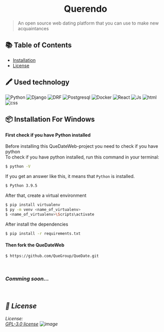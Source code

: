 <!--suppress HtmlDeprecatedAttribute -->
<h1 align="center">Querendo</h1>

> An open source web dating platform that you can use to make new acquaintances

<!---
<p align="center">

  <img src="https://user-images.githubusercontent.com/72649244/183296141-939297c9-f8d5-46fb-ab32-f569bfe45582.png">

</p>
--->


## :books: Table of Contents

- [Installation](#package-installation-for-windows)
- [License](#scroll-license)



## 🖍 Used technology
![Python](https://img.shields.io/badge/Python-FFD43B?style=for-the-badge&logo=python&logoColor=blue)
![Django](https://img.shields.io/badge/Django-092E20?style=for-the-badge&logo=django&logoColor=green)
![DRF](https://img.shields.io/badge/django%20rest-ff1709?style=for-the-badge&logo=django&logoColor=white)
![Postgresql](https://img.shields.io/badge/PostgreSQL-316192?style=for-the-badge&logo=postgresql&logoColor=white)
![Docker](https://img.shields.io/badge/Docker-2CA5E0?style=for-the-badge&logo=docker&logoColor=white)
![React](https://img.shields.io/badge/React-20232A?style=for-the-badge&logo=react&logoColor=61DAFB)
![Js](https://img.shields.io/badge/JavaScript-323330?style=for-the-badge&logo=javascript&logoColor=F7DF1E)
![html](https://img.shields.io/badge/HTML5-E34F26?style=for-the-badge&logo=html5&logoColor=white)
![css](https://img.shields.io/badge/CSS3-1572B6?style=for-the-badge&logo=css3&logoColor=white)



## :package: Installation For Windows
#### First check if you have Python installed

Before installing this QueDateWeb-project you need to check if you have python\
To check if you have python installed, run this command in your terminal:

```sh
$ python -V
```

If you get an answer like this, it means that `Python` is installed.

```sh
$ Python 3.9.5
```

After that, create a virtual environment
```sh
$ pip install virtualenv
$ py -m venv <name_of_virtualenv>
$ <name_of_virtualenv>\Scripts\activate
```

After install the dependencies
```sh
$ pip install -r requirements.txt
```


#### Then fork the QueDateWeb

```sh
$ https://github.com/QueGroup/QueDate.git
```

<br>

### <i>Comming soon...<i>

<br>

## :scroll: License

License:\
[GPL-3.0 license](LICENSE)
![image](https://user-images.githubusercontent.com/72649244/183296318-59fbd00a-c52a-40fe-ba82-1219183f5033.png)

